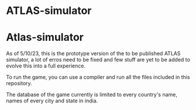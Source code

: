 # ATLAS-simulator
# Atlas-simulator 




As of 5/10/23, this is the prototype version of the to be published ATLAS simulator, a lot of erros need to be fixed and few stuff are yet to be added to evolve this into a full experience.

To run the game, you can use a compiler and run all the files included in this repository.

The database of the game currently is limited to every country's name, names of every city and state in india.
